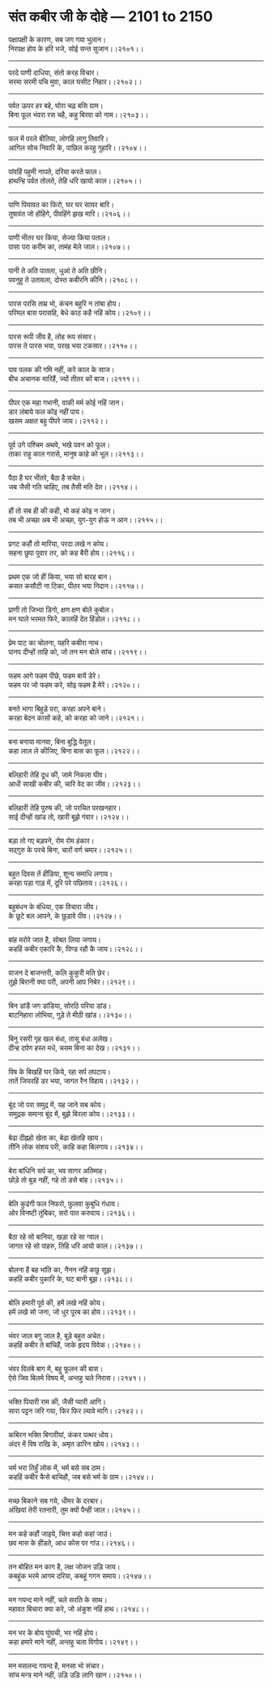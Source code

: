 # संत कबीर जी के दोहे — 2101 to 2150

पक्षापक्षी के कारण, सब जग गया भुलान।\
निरपक्ष होय के हरि भजे, सोई सन्‍त सुजान।।२१०१।।

---

परदे पाणी दाधिया, संतो करह विचार।\
सरमा सरमी पचि मुवा, काल घसीट निहार।।२१०२।।

---

पर्वत ऊपर हर बहे, घोरा चढ़ बसि ग्राम।\
बिना फूल भंवरा रस चहै, कहु बिरवा को नाम।।२१०३।।

---

फल में परले बीतिया, लोगहि लागु तिवारि।\
आगिल सोच निवारि के, पाछिल करहु गुहारि।।२१०४।।

---

पांवहिं पहुमी नापते, दरिया करते फाल।\
हाथन्हि पर्वत तोलते, तेहि धरि खायो काल।।२१०५।।

---

पाणि पियावत का फिरो, घर घर सायर बारि।\
तुषावंत जो होंहिगे, पीवहिंगे झख मारि।।२१०६।।

---

पाणी भीतर घर किया, सेज्‍या किया पताल।\
पासा परा करीम का, तामंह मेले जाल।।२१०७।।

---

पानी ते अति पातला, धुआं ते अति छीनि।\
पवनुहु ते उतावला, दोस्‍त कबीरनि कीनि।।२१०८।।

---

पारस परसि ताम्र भो, कंचन बहुरि न तांबा होय।\
परिमल बास परासहि, बेधे काठ कहै नहिं कोय।।२१०९।।

---

पारस रूपी जीव है, लोह रूप संसार।\
पारस ते पारस भया, परख भया टकसार।।२११०।।

---

पाव पलक की गमि नहीं, करे काल के साज।\
बीच अचानक मारिहैं, ज्‍यों तीतर कों बाज।।२१११।।

---

पीपर एक महा गभानी, वाकी मर्म कोई नहिं जा‍न।\
डार लंबाये फल कोइ नहीं पाय।\
खसम अक्षत बहु पीपरे जाय।।२११२।।

---

पूर्व उगे पश्चिम अथवे, भखे पवन को फूल।\
ताका राहु काल गरासे, मानुष काहे को भूल।।२११३।।

---

पैठा है घर भीतरे, बैठा है सचेत।\
जब जैसी गति चाहिए, तब तैसी मति देत।।२११४।।

---

हौं तो सब ही की कही, मो कहं कोइ न जान।\
तब भी अच्‍छा अब भी अच्‍छा, युग-युग होऊं न आन।।२११५।।

---

प्रगट कहौं तो मारिया, परदा लखे न कोय।\
सहना छुपा पुवार तर, को कह बैरी होय।।२११६।।

---

प्रथम एक जो हीं किया, भया सो बारह बान।\
कसत कसौटी ना टिका, पीतर भया निदान।।२११७।।

---

प्राणी तो जिभ्‍या डिगो, क्षण क्षण बोले कुबोल।\
मन घाले भरमत फिरे, कालहिं देत हिंडोल।।२११८।।

---

प्रेम पाट का चोलना, पहरि कबीरा नाच।\
पानप दीन्‍हों ताहि को, जो तन मन बोले सांच।।२११९।।

---

फहम आगे फहम पीछे, फहम बायें डेरे।\
फहम पर जो फहम करे, सोइ फहम है मेरे।।२१२०।।

---

बनते भागा बिहुड़े परा, करहा अपने बाने।\
करहा बेदन कासों कहे, को करहा को जाने।।२१२१।।

---

बना बनाया मानवा, बिना बुद्धि वेतूल।\
कहा लाल ले कीजिए, बिना बास का फूल।।२१२२।।

---

बलिहारी तेहि दूध की, जामे निकला घीव।\
आधी साखी कबीर की, चारि वेद का जीव।।२१२३।।

---

बलिहारी तेहि पुरुष की, जो परचित परखनहार।\
साई दीन्‍हों खांड तो, खारी बूझे गंवार।।२१२४।।

---

बड़ा तो गए बड़पने, रोम रोम हंकार।\
सद्गुरु के परचे बिना, चारों वर्ण चमार।।२१२५।।

---

बहुत दिवस तें हींडिया, शून्‍य समाधि लगाय।\
करहा पड़ा गाड़ में, दूरि परे पछिताय।।२१२६।।

---

बहुबंधन के बंधिया, एक विचारा जीव।\
के छूटे बल आपने, के छुड़ावे पीव।।२१२७।।

---

बांह मरोरे जात है, सोबत लिया जगाय।\
कहहिं कबीर एकारि कै, पिण्‍ड रहौ कै जाय।।२१२८।।

---

वाजन दे बाजन्‍तरी, कलि कुकुरी मति छेर।\
तुझे बिरानी क्‍या परी, अपनी आप निबेर।।२१२९।।

---

बिन डांडै जग डांडिया, सोरठि परिया डांड।\
बाटनिहारा लोभिया, गुड़े ते मीठी खांड।।२१३०।।

---

बिनु रसरी गृह खल बंधा, तासू बंधा अलेख।\
दीन्‍ह दर्पण हस्‍त मधे, चसम बिना का देख।।२१३१।।

---

विष के बिखहिं घर किये, रहा सर्प लपटाय।\
तातें जियरहिं डर भया, जागत रैन विहाय।।२१३२।।

---

बूंद जो परा समुद्र में, यह जाने सब कोय।\
समुद्रक समाना बूंद में, बुझे बिरला कोय।।२१३३।।

---

बेढा दीह्नहो खेता का, बेढा खेतहि खाय।\
तीनि लोक संशय परी, काहि कहा बिलगाय।।२१३४।।

---

बेरा बांधिनि सर्प का, भव सागर अतिमाह।\
छोड़े तो बूड नहीं, गहे तो डसे बांह।।२१३५।।

---

बेलि कुढंगी फल निफरो, फुलवा कुबुधि गंधाय।\
ओर विनष्‍टी तुंबिका, सरो पात करुवाय।।२१३६।।

---

बैठा रहे सो बानिया, खड़ा रहे सा ग्‍वाल।\
जागत रहे सो पाहरु, तिहि धरि आयो काल।।२१३७।।

---

बोलना है बह भांति का, नैनन नहिं कछु सूझ।\
कहहिं कबीर पुकारि के, घट बानी बूझ।।२१३८।।

---

बोलि हमारी पूर्व की, हमें लखे नहिं कोय।\
हमें लखे सो जना, जो धुर पूरब का होय।।२१३९।।

---

भंवर जाल बगु जाल है, बूड़े बहुत अचेत।\
कहहिं कबीर ते बांचिहैं, जाके हृदय विवेक।।२१४०।।

---

भंवर विलंबे बाग में, बहु फूलन की बास।\
ऐसे जिव बिलमे विषय में, अन्‍तहु चले निरास।।२१४१।।

---

भक्ति पियारी राम की, जैसी प्‍यारी आगि।\
सारा पट्टन जरि गया, फिर फिर ल्‍यावे मागि।।२१४२।।

---

कबिरन भक्ति बिगारीयां, कंकर पत्‍थर धोय।\
अंदर में विष राखि के, अमृत डारिन खोय।।२१४३।।

---

भर्म भरा तिहुँ लोक में, भर्म बसे सब ठाम।\
कहहिं कबीर कैसे बाचिहौ, जब बसे भर्म के ग्राम।।२१४४।।

---

मच्‍छ बिकाने सब गये, धीमर के दरबार।\
अंखियां तेरी रतनारी, तुम क्‍यों पैन्‍हीं जाल।।२१४५।।

---

मन कहे कहौं जाइये, चित्त कहो कहां जाउं।\
छव मास के हींडते, आध कोस पर गांउ।।२१४६।।

---

तन बोहित मन काग है, लक्ष जोजन उड़‍ि जाय।\
कबहुंक भरमे आगम दरिया, कबहूं गगन समाय।।२१४७।।

---

मन गयन्‍द माने नहीं, चले सरति के साथ।\
महावत बिचारा क्‍या करे, जो अंकुश नहिं हाथ।।२१४८।।

---

मन भर के बोय घुंघची, भर नहिं होय।\
कहा हमारे माने नहीं, अन्‍तहु चला विगोय।।२१४९।।

---

मन मसलन्‍द गयन्‍द है, मनसा भो संचार।\
सांच मन्‍त्र माने नहीं, उड़‍ि उड़‍ि लागि खान।।२१५०।।
